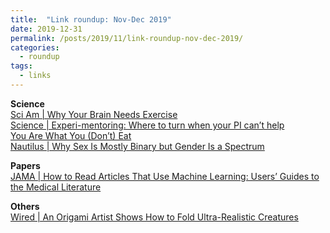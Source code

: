 ```yaml
---
title:  "Link roundup: Nov-Dec 2019"
date: 2019-12-31
permalink: /posts/2019/11/link-roundup-nov-dec-2019/
categories: 
  - roundup
tags:
  - links
---
```

  
**Science**  
[Sci Am \| Why Your Brain Needs Exercise](https://www.scientificamerican.com/article/why-your-brain-needs-exercise/)  
[Science \| Experi-mentoring: Where to turn when your PI can’t help](https://www.sciencemag.org/careers/2019/11/experi-mentoring-where-turn-when-your-pi-can-t-help)  
[You Are What You (Don’t) Eat](https://hedgehogreview.com/issues/eating-and-being/articles/you-are-what-you-dont-eat)  
[Nautilus \| Why Sex Is Mostly Binary but Gender Is a Spectrum](http://cshl.nautil.us/article/482/why-sex-is-mostly-binary-but-gender-is-a-spectrum)  
  
**Papers**  
[JAMA \| How to Read Articles That Use Machine Learning: Users’ Guides to the Medical Literature](https://jamanetwork.com/journals/jama/article-abstract/2754798)  
  
**Others**  
[Wired \| An Origami Artist Shows How to Fold Ultra-Realistic Creatures](https://www.wired.com/story/an-origami-artist-shows-how-to-fold-ultra-realistic-creatures/)  
